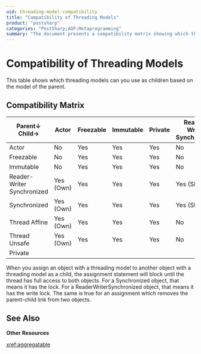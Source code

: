 ```yaml
---
uid: threading-model-compatibility
title: "Compatibility of Threading Models"
product: "postsharp"
categories: "PostSharp;AOP;Metaprogramming"
summary: "The document presents a compatibility matrix showing which threading models can be used as children based on the parent model in PostSharp. Also, it explains how assignment between objects with threading models works."
---
```

# Compatibility of Threading Models

This table shows which threading models can you use as children based on the model of the parent.


## Compatibility Matrix

| Parent↓ Child→ | Actor | Freezable | Immutable | Private | Reader-Writer Synchronized | Synchronized | Thread Affine | Thread Unsafe |
|----------------|-------|-----------|-----------|---------|----------------------------|--------------|---------------|---------------|
| Actor | No | Yes | Yes | Yes | No | No | No | Yes |
| Freezable | No | Yes | Yes | Yes | No | No | No | No |
| Immutable | No | Yes | Yes | Yes | No | No | No | No |
| Reader-Writer Synchronized | Yes (Own) | Yes | Yes | Yes | Yes (Shared) | No | No | No |
| Synchronized | Yes (Own) | Yes | Yes | Yes | Yes (Shared) | Yes (Shared) | No | No |
| Thread Affine | Yes (Own) | Yes | Yes | Yes | No | No | Yes | Yes (Shared) |
| Thread Unsafe | Yes (Own) | Yes | Yes | Yes | No | No | Yes | Yes (Shared) |
| Private |  |  |  |  |  |  |  |  |

When you assign an object with a threading model to another object with a threading model as a child, the assignment statement will block until the thread has full access to both objects. For a Synchronized object, that means it has the lock. For a ReaderWriterSynchronized object, that means it has the write lock. The same is true for an assignment which removes the parent-child link from two objects.

## See Also

**Other Resources**

<xref:aggregatable>
<br>
